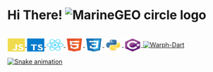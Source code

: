 # Hi There! <img src="https://emojipedia-us.s3.amazonaws.com/source/skype/289/fire_1f525.png" alt="MarineGEO circle logo" style="height: 100px; width:100px;"/>
<div align="center">
  <a href="https://github.com/Wpnnt">
  
</div>
<div style="display: inline_block"><br>
  <img align="center" alt="Warph-Js" height="30" width="40" src="https://raw.githubusercontent.com/devicons/devicon/master/icons/javascript/javascript-plain.svg">
  <img align="center" alt="Warph-Ts" height="30" width="40" src="https://raw.githubusercontent.com/devicons/devicon/master/icons/typescript/typescript-plain.svg">
  <img align="center" alt="Warph-React" height="30" width="40" src="https://raw.githubusercontent.com/devicons/devicon/master/icons/react/react-original.svg">
  <img align="center" alt="Warph-HTML" height="30" width="40" src="https://raw.githubusercontent.com/devicons/devicon/master/icons/html5/html5-original.svg">
  <img align="center" alt="Warph-CSS" height="30" width="40" src="https://raw.githubusercontent.com/devicons/devicon/master/icons/css3/css3-original.svg">
  <img align="center" alt="Warph-Python" height="30" width="40" src="https://raw.githubusercontent.com/devicons/devicon/master/icons/python/python-original.svg">
  <img align="center" alt="Warph-Csharp" height="30" width="40" src="https://raw.githubusercontent.com/devicons/devicon/master/icons/csharp/csharp-original.svg">
  <img align="center" alt="Warph-Dart" height="30" width="40" src="https://cdn.jsdelivr.net/gh/devicons/devicon/icons/dart/dart-original.svg">
  </div>
  
  ![Snake animation](https://github.com/Wpnnt/Wpnnt/blob/output/github-contribution-grid-snake.svg)
  
</div>
